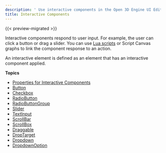 ```yaml
---
description: ' Use interactive components in the Open 3D Engine UI Editor. '
title: Interactive Components
---
```


{{< preview-migrated >}}

Interactive components respond to user input\. For example, the user can click a button or drag a slider\. You can use [Lua scripts](/docs/user-guide/interactivity/user-interface/editor/loading-canvases-lua.md) or Script Canvas graphs to link the component response to an action\.

An interactive element is defined as an element that has an interactive component applied\.

**Topics**
+ [Properties for Interactive Components](/docs/user-guide/interactivity/user-interface/editor/components-interactive-properties.md)
+ [Button](/docs/user-guide/interactivity/user-interface/editor/components-button.md)
+ [Checkbox](/docs/user-guide/interactivity/user-interface/editor/checkbox-components.md)
+ [RadioButton](/docs/user-guide/interactivity/user-interface/editor/components-radiobutton.md)
+ [RadioButtonGroup](/docs/user-guide/interactivity/user-interface/editor/components-radiobuttongroup.md)
+ [Slider](/docs/user-guide/interactivity/user-interface/editor/slider-components.md)
+ [TextInput](/docs/user-guide/interactivity/user-interface/editor/components-textinput.md)
+ [ScrollBar](/docs/user-guide/interactivity/user-interface/editor/components-scrollbar.md)
+ [ScrollBox](/docs/user-guide/interactivity/user-interface/editor/components-scrollbox.md)
+ [Draggable](/docs/user-guide/interactivity/user-interface/editor/components-draggable.md)
+ [DropTarget](/docs/user-guide/interactivity/user-interface/editor/components-drop-target.md)
+ [Dropdown](/docs/user-guide/interactivity/user-interface/editor/components-dropdown.md)
+ [DropdownOption](/docs/user-guide/interactivity/user-interface/editor/components-dropdownoption.md)
